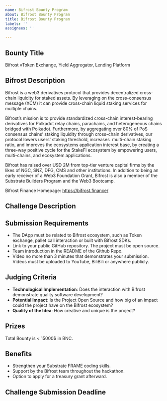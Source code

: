 ```yaml
---
name: Bifrost Bounty Program
about: Bifrost Bounty Program
title: Bifrost Bounty Program
labels: ''
assignees: ''

---
```


## Bounty Title

Bifrost vToken Exchange, Yield Aggregator, Lending Platform

## Bifrost Description

Bifrost is a web3 derivatives protocol that provides decentralized cross-chain liquidity for staked assets. By leveraging on the cross-consensus message (XCM) it can provide cross-chain liquid staking services for multiple chains.

Bifrost’s mission is to provide standardized cross-chain interest-bearing derivatives for Polkadot relay chains, parachains, and heterogeneous chains bridged with Polkadot. Furthermore, by aggregating over 80% of PoS consensus chains’ staking liquidity through cross-chain derivatives, our protocol lowers users' staking threshold, increases  multi-chain staking ratio, and improves the ecosystems application interest base, by creating a three-way positive cycle for the StakeFi ecosystem by empowering users, multi-chains, and ecosystem applications.

Bifrost has raised over USD 2M from top-tier venture capital firms by the likes of NGC, SNZ, DFG, CMS and other institutions. In addition to being an early receiver of a Web3 Foundation Grant, Bifrost is also a member of the Substrate Builders Program and the Web3 Bootcamp.

Bifrost Finance Homepage: <https://bifrost.finance/>

## Challenge Description

## Submission Requirements

- The DApp must be related to Bifrost ecosystem,  such as Token exchange, pallet call interaction or built with Bifrost SDKs.
- Link to your public GitHub repository. The project must be open source.
- Team introduction in the README of the Github Repo.
- Video no more than 3 minutes that demonstrates your submission. Videos must be uploaded to YouTube, BiliBili or anywhere publicly.

## Judging Criteria

- **Technological Implementation**: Does the interaction with Bifrost demonstrate quality software development?
- **Potential Impact**: Is the Project Open Source and how big of an impact could the project have on the Bifrost ecosystem?
- **Quality of the Idea**: How creative and unique is the project?

## Prizes

Total Bounty is < 15000$ in BNC.

## Benefits

- Strengthen your Substrate FRAME coding skills.
- Support by the Bifrost team throughout the hackathon.
- Option to apply for a treasury grant afterward.

## Challenge Submission Deadline
